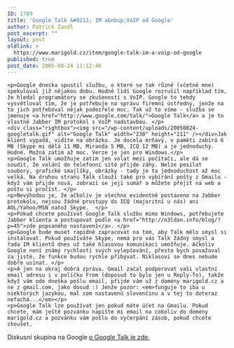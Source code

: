 ```yaml
---
ID: 1789
title: 'Google Talk &#8211; IM a&nbsp;VoIP od Google'
author: Patrick Zandl
post_excerpt: ""
layout: post
oldlink: >
  https://www.marigold.cz/item/google-talk-im-a-voip-od-google
published: true
post_date: 2005-08-24 11:12:46
---
```

	<p>Google dneska spustil službu, o které se tak různě (včetně mne) spekuloval již nějakou dobu. Hodně lidí Google rozrušil například tím, že hledal programátory se zkušeností s VoIP. Google to tehdy vysvětloval tím, že je potřebuje na správu firemní ústředny, jenže na to jich potřeboval nějak podezřele moc. Tak už to víme - služba se jmenuje <a href="http://www.google.com/talk/">Google Talk</a> a je to vlastně Jabber IM protokol s VoIP nadstavbou. </p>
	<div class="rightbox"><img src="/wp-content/uploads/20050824-googletalk.gif" alt="Google Talk" width="230" height="211" /></div>Jak klient vypadá, vidíte na obrázku. Je docela mrňavý, v paměti zabírá 6 MB (Skype mi dělá 11 MB, Miranda 5 MB, ICQ 12 MB) a je jednoduchý. Hodně. Možná zatím až moc. Verze je jen pro Windows.</p>
	<p>Google Talk umožňuje zatím jen volat mezi počítači, ale dá se soudit, že volání do telefonní sítě přijde záhy. Nelze posílat soubory, grafické smajlíky, obrázky - tady je ta jednoduchost až moc velká. Na druhou stranu Talk slouží také pro vybírání pošty z Gmailu - když vám přijde nová, zobrazí se její sumář a můžete přejít na web a poštu si pročíst. </p>
	<p>Nevýhodou je, že ačkoliv je všechno evidentně postaveno na Jabber protokolu, nejsou žádné prostupy do ICQ (majoritní u nás) ani AOL/Yahoo/MSN natož Skype.  </p>
	<p>Pokud chcete používat Google Talk službu mimo Windows, potřebujete Jabber klienta a postupovat podle <a href="http://n3ldan.info/blog/?p=45">zde popsaného nastavení</a>. </p>
	<p>Google bude muset rapidně zapracovat na tom, aby Talk mělo smysl si instalovat. Pokud používáte Skype, nemá pro vás Talk žádný smysl a řada IM klientů dnes už také hlasovou komunikaci umožňuje. Ačkoliv Google není známý rychlostí svých vylepšování, přesto bych považoval za jisté, že funkce budou rychle přibývat. Niklasovi se dnes nebude dobře usínat. </p>
	<p>A jen na okraj dobrá zpráva. Gmail začal podporovat vaši vlastní email adresu i v políčku From (doposud to bylo jen u Reply-To), takže když vám ode dneška pošlu email, přijde vám už z domény marigold.cz a ne z gmail.com, jako dosud :) Jenže pozor: <em>funguje to iba u niektorých jazykou, mal som nastavenú slovenčinu a v tej to doteraz nefachá...</em></p>
	<p>Google Talk lze používat jen pokud máte účet na Gmailu. Pokud chcete, mám ještě pozvánku napište mi email na cokoliv do domény marigold.cz a pozvánku vám pošlu do vyčerpání zásob, pokud chcete zkoušet.
</p>
	<p>Diskusní skupina na Google <a href="http://groups.google.com/group/google-talk-open">o Google Talk je zde.</a></p>